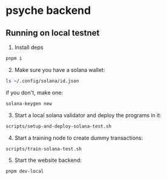 # psyche backend

## Running on local testnet

1. Install deps

```bash
pnpm i
```

2. Make sure you have a solana wallet:

```bash
ls ~/.config/solana/id.json
```

if you don't, make one:

```bash
solana-keygen new
```

3. Start a local solana validator and deploy the programs in it:

```bash
scripts/setup-and-deploy-solana-test.sh
```

4. Start a training node to create dummy transactions:

```bash
scripts/train-solana-test.sh
```

5. Start the website backend:

```bash
pnpm dev-local
```
